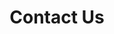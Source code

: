 ---
Date:date: 2023-10-11T08:40:23+07:00
Description:
title: Contact Us
menu:
  main:
    name: Contact
    parent: about
    weight: 1
    params:
      icon:
        vendor: bs
        name: person-lines-fill

---
